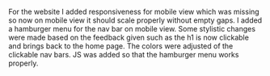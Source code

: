 For the website I added responsiveness for mobile view which was missing so now on mobile view it should scale properly without empty gaps. I added a hamburger menu for the nav bar on mobile view. Some stylistic changes were made based on the feedback given such as the h1 is now clickable and brings back to the home page. The colors were adjusted of the clickable nav bars. JS was added so that the hamburger menu works properly.

